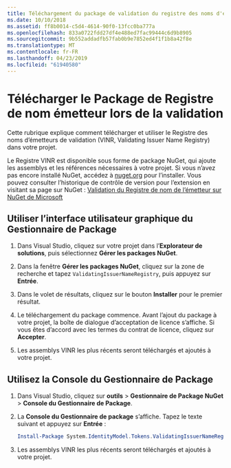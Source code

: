 ```yaml
---
title: Téléchargement du package de validation du registre des noms d'émetteurs
ms.date: 10/10/2018
ms.assetid: ff8b0014-c5d4-4614-90f0-13fcc0ba777a
ms.openlocfilehash: 833a0722fdd27df4e488ed7fac99444c6d9b8905
ms.sourcegitcommit: 9b552addadfb57fab0b9e7852ed4f1f1b8a42f8e
ms.translationtype: MT
ms.contentlocale: fr-FR
ms.lasthandoff: 04/23/2019
ms.locfileid: "61940580"
---
```

# <a name="download-the-validating-issuer-name-registry-package"></a>Télécharger le Package de Registre de nom émetteur lors de la validation

Cette rubrique explique comment télécharger et utiliser le Registre des noms d’émetteurs de validation (VINR, Validating Issuer Name Registry) dans votre projet.

Le Registre VINR est disponible sous forme de package NuGet, qui ajoute les assemblys et les références nécessaires à votre projet. Si vous n’avez pas encore installé NuGet, accédez à [nuget.org](https://nuget.org) pour l’installer. Vous pouvez consulter l’historique de contrôle de version pour l’extension en visitant sa page sur NuGet : [Validation du Registre de nom de l’émetteur sur NuGet de Microsoft](https://nuget.org/packages/System.IdentityModel.Tokens.ValidatingIssuerNameRegistry/)

## <a name="use-the-package-manager-gui"></a>Utiliser l’interface utilisateur graphique du Gestionnaire de Package

1. Dans Visual Studio, cliquez sur votre projet dans l’**Explorateur de solutions**, puis sélectionnez **Gérer les packages NuGet**.

2. Dans la fenêtre **Gérer les packages NuGet**, cliquez sur la zone de recherche et tapez `ValidatingIssuerNameRegistry`, puis appuyez sur **Entrée**.

3. Dans le volet de résultats, cliquez sur le bouton **Installer** pour le premier résultat.

4. Le téléchargement du package commence. Avant l’ajout du package à votre projet, la boîte de dialogue d’acceptation de licence s’affiche. Si vous êtes d’accord avec les termes du contrat de licence, cliquez sur **Accepter**.

5. Les assemblys VINR les plus récents seront téléchargés et ajoutés à votre projet.

## <a name="use-the-package-manager-console"></a>Utilisez la Console du Gestionnaire de Package

1. Dans Visual Studio, cliquez sur **outils** > **Gestionnaire de Package NuGet** > **Console du Gestionnaire de Package**.

2. La **Console du Gestionnaire de package** s’affiche. Tapez le texte suivant et appuyez sur **Entrée** :

    ```powershell
    Install-Package System.IdentityModel.Tokens.ValidatingIssuerNameRegistry
    ```

3. Les assemblys VINR les plus récents seront téléchargés et ajoutés à votre projet.